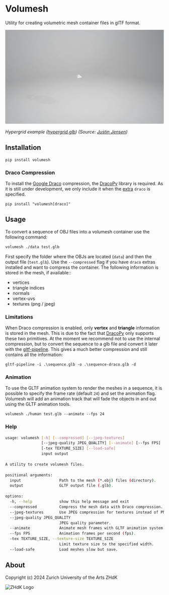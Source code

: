 # Volumesh
Utility for creating volumetric mesh container files in glTF format.

[![Hypergrid](media/hypergrid.gif)](https://easyguet.ch/ias/volumesh-viewer/?model=hypergrid)

*Hypergrid example ([hypergrid.glb](https://easyguet.ch/ias/volumesh-viewer/hypergrid.glb)) (Source: [Justin Jensen](https://github.com/neverhood311/Stop-motion-OBJ/wiki#gallery))*

## Installation

```
pip install volumesh
```

### Draco Compression
To install the [Google Draco](https://google.github.io/draco/) compression, the [DracoPy](https://github.com/seung-lab/DracoPy) library is required. As it is still under development, we only include it when the [extra](https://packaging.python.org/en/latest/tutorials/installing-packages/#installing-setuptools-extras) `draco` is specified.

```
pip install "volumesh[draco]"
```

## Usage

To convert a sequence of OBJ files into a volumesh container use the following command:

```bash
volumesh ./data test.glb
```

First specify the folder where the OBJs are located (`data`) and then the output file (`test.glb`). Use the `--compressed` flag if you have `draco` extras installed and want to compress the container.
The following information is stored in the mesh, if available::

* vertices
* triangle indices
* normals
* vertex-uvs
* textures (png / jpeg)

### Limitations
When Draco compression is enabled, only **vertex** and **triangle** information is stored in the mesh. This is due to the fact that [DracoPy](https://github.com/seung-lab/DracoPy) only supports these two primitives. At the moment we recommend not to use the internal compression, but to convert the sequence to a glb file and convert it later with the [gltf-pipeline](https://github.com/CesiumGS/gltf-pipeline). This gives a much better compression and still contains all the information:

```
gltf-pipeline -i .\sequence.glb -o .\sequence-draco.glb -d
```

### Animation
To use the GLTF animation system to render the meshes in a sequence, it is possible to specify the frame rate (default `24`) and set the animation flag. Volumesh will add an animation track that will fade the objects in and out using the GLTF animation tools.

```
volumesh ./human test.glb --animate --fps 24
```

### Help

```bash
usage: volumesh [-h] [--compressed] [--jpeg-textures]
                [--jpeg-quality JPEG_QUALITY] [--animate] [--fps FPS]
                [-tex TEXTURE_SIZE] [--load-safe]
                input output

A utility to create volumesh files.

positional arguments:
  input                 Path to the mesh (*.obj) files (directory).
  output                GLTF output file (.glb).

options:
  -h, --help            show this help message and exit
  --compressed          Compress the mesh data with Draco compression.
  --jpeg-textures       Use JPEG compression for textures instead of PNG.
  --jpeg-quality JPEG_QUALITY
                        JPEG quality parameter.
  --animate             Animate mesh frames with GLTF animation system.
  --fps FPS             Animation frames per second (fps).
  -tex TEXTURE_SIZE, --texture-size TEXTURE_SIZE
                        Limit texture size to the specified width.
  --load-safe           Load meshes slow but save.
```

## About
Copyright (c) 2024 Zurich University of the Arts ZHdK

![ZHdK Logo](https://lh4.googleusercontent.com/-7NafHJ8zrlE/AAAAAAAAAAI/AAAAAAAAAAA/x4MYabXKMVQ/s88-p-k-no-ns-nd/photo.jpg)